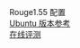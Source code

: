 Rouge1.55 配置  
[Ubuntu 版本参考](https://blog.csdn.net/wr339988/article/details/70165090)  
[在线评测](link)
